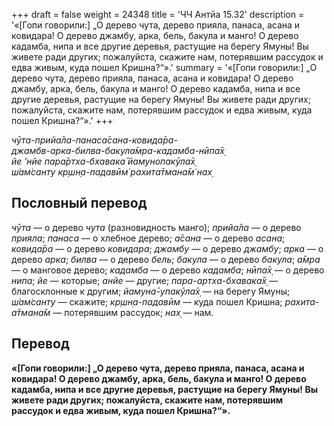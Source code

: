 +++
draft = false
weight = 24348
title = 'ЧЧ Антйа 15.32'
description = '«[Гопи говорили:] „О дерево чута, дерево прияла, панаса, асана и ковидара! О дерево джамбу, арка, бель, бакула и манго! О дерево кадамба, нипа и все другие деревья, растущие на берегу Ямуны! Вы живете ради других; пожалуйста, скажите нам, потерявшим рассудок и едва живым, куда пошел Кришна?“».'
summary = '«[Гопи говорили:] „О дерево чута, дерево прияла, панаса, асана и ковидара! О дерево джамбу, арка, бель, бакула и манго! О дерево кадамба, нипа и все другие деревья, растущие на берегу Ямуны! Вы живете ради других; пожалуйста, скажите нам, потерявшим рассудок и едва живым, куда пошел Кришна?“».'
+++

_чӯта-прийа̄ла-панаса̄сана-ковида̄ра-  
джамбв-арка-билва-бакула̄мра-кадамба-нӣпа̄х̣  
йе ’нйе пара̄ртха-бхавака̄ йамунопакӯла̄х̣  
ш́ам̇санту кр̣шн̣а-падавӣм̇ рахита̄тмана̄м̇ нах̣_

## Пословный перевод

_чӯта_ — о дерево _чута_ (разновидность манго); _прийа̄ла_ — о дерево _прияла_; _панаса_ — о хлебное дерево; _а̄сана_ — о дерево _асана_; _ковида̄ра_ — о дерево _ковидара_; _джамбу_ — о дерево _джамбу_; _арка_ — о дерево _арка_; _билва_ — о дерево _бель_; _бакула_ — о дерево _бакула_; _а̄мра_ — о манговое дерево; _кадамба_ — о дерево _кадамба_; _нӣпа̄х̣_ — о дерево _нипа_; _йе_ — которые; _анйе_ — другие; _пара_\-_артха_\-_бхавака̄х̣_ — благосклонные к другим; _йамуна̄_\-_упакӯла̄х̣_ — на берегу Ямуны; _ш́ам̇санту_ — скажите; _кр̣шн̣а_\-_падавӣм_ — куда пошел Кришна; _рахита_\-_а̄тмана̄м_ — потерявшим рассудок; _нах̣_ — нам.

## Перевод

**«\[Гопи говорили:\] „О дерево чута, дерево прияла, панаса, асана и ковидара! О дерево джамбу, арка, бель, бакула и манго! О дерево кадамба, нипа и все другие деревья, растущие на берегу Ямуны! Вы живете ради других; пожалуйста, скажите нам, потерявшим рассудок и едва живым, куда пошел Кришна?“».**
